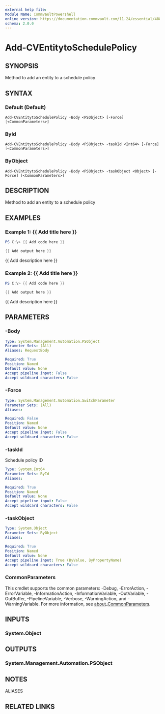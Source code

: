 ```yaml
---
external help file:
Module Name: CommvaultPowershell
online version: https://documentation.commvault.com/11.24/essential/48824_rest_api_post_schedule_policy_add_entity.html
schema: 2.0.0
---
```


# Add-CVEntitytoSchedulePolicy

## SYNOPSIS
Method to add an entity to a schedule policy

## SYNTAX

### Default (Default)
```
Add-CVEntitytoSchedulePolicy -Body <PSObject> [-Force] [<CommonParameters>]
```

### ById
```
Add-CVEntitytoSchedulePolicy -Body <PSObject> -taskId <Int64> [-Force] [<CommonParameters>]
```

### ByObject
```
Add-CVEntitytoSchedulePolicy -Body <PSObject> -taskObject <Object> [-Force] [<CommonParameters>]
```

## DESCRIPTION
Method to add an entity to a schedule policy

## EXAMPLES

### Example 1: {{ Add title here }}
```powershell
PS C:\> {{ Add code here }}

{{ Add output here }}
```

{{ Add description here }}

### Example 2: {{ Add title here }}
```powershell
PS C:\> {{ Add code here }}

{{ Add output here }}
```

{{ Add description here }}

## PARAMETERS

### -Body


```yaml
Type: System.Management.Automation.PSObject
Parameter Sets: (All)
Aliases: RequestBody

Required: True
Position: Named
Default value: None
Accept pipeline input: False
Accept wildcard characters: False
```

### -Force


```yaml
Type: System.Management.Automation.SwitchParameter
Parameter Sets: (All)
Aliases:

Required: False
Position: Named
Default value: None
Accept pipeline input: False
Accept wildcard characters: False
```

### -taskId
Schedule policy ID

```yaml
Type: System.Int64
Parameter Sets: ById
Aliases:

Required: True
Position: Named
Default value: None
Accept pipeline input: False
Accept wildcard characters: False
```

### -taskObject


```yaml
Type: System.Object
Parameter Sets: ByObject
Aliases:

Required: True
Position: Named
Default value: None
Accept pipeline input: True (ByValue, ByPropertyName)
Accept wildcard characters: False
```

### CommonParameters
This cmdlet supports the common parameters: -Debug, -ErrorAction, -ErrorVariable, -InformationAction, -InformationVariable, -OutVariable, -OutBuffer, -PipelineVariable, -Verbose, -WarningAction, and -WarningVariable. For more information, see [about_CommonParameters](http://go.microsoft.com/fwlink/?LinkID=113216).

## INPUTS

### System.Object

## OUTPUTS

### System.Management.Automation.PSObject

## NOTES

ALIASES

## RELATED LINKS

